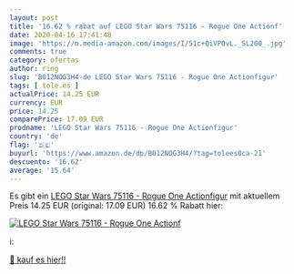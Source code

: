 ```yaml
---
layout: post
title: '16.62 % rabat auf LEGO Star Wars 75116 - Rogue One Actionf'
date: 2020-04-16 17:41:48
image: 'https://m.media-amazon.com/images/I/51c+QiVPOvL._SL200_.jpg'
comments: true
category: ofertas
author: ring
slug: 'B012NOG3H4-de LEGO Star Wars 75116 - Rogue One Actionfigur'
tags: [ tole.es ]
actualPrice: 14.25 EUR
currency: EUR
price: 14.25
comparePrice: 17.09 EUR
prodname: 'LEGO Star Wars 75116 - Rogue One Actionfigur'
country: 'de'
flag: '🇩🇪'
buyurl: 'https://www.amazon.de/dp/B012NOG3H4/?tag=tolees0ca-21'
descuento: '16.62'
average: '15.64'
---
```


Es gibt ein [LEGO Star Wars 75116 - Rogue One Actionfigur](https://www.amazon.de/dp/B012NOG3H4/?tag=tolees0ca-21) mit aktuellem Preis 14.25 EUR (original: 17.09 EUR) 16.62 % Rabatt hier:

[![LEGO Star Wars 75116 - Rogue One Actionf](https://m.media-amazon.com/images/I/51c+QiVPOvL._SL200_.jpg)](https://www.amazon.de/dp/B012NOG3H4/?tag=tolees0ca-21)

ℹ️:


[🛒 kauf es hier!!](https://www.amazon.de/dp/B012NOG3H4/?tag=tolees0ca-21)
